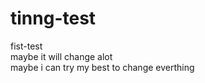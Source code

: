 # tinng-test
<div>fist-test</div> 
<div>maybe it will change alot</div> 
<div>maybe i can try my best to change everthing </div>
